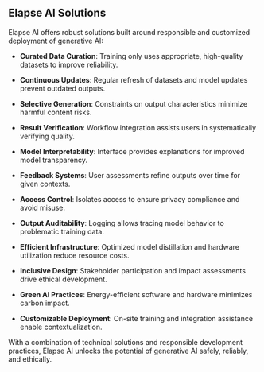 ## Elapse AI Solutions

Elapse AI offers robust solutions built around responsible and customized deployment of generative AI:

- **Curated Data Curation**: Training only uses appropriate, high-quality datasets to improve reliability.

- **Continuous Updates**: Regular refresh of datasets and model updates prevent outdated outputs.

- **Selective Generation**: Constraints on output characteristics minimize harmful content risks.

- **Result Verification**: Workflow integration assists users in systematically verifying quality.

- **Model Interpretability**: Interface provides explanations for improved model transparency.

- **Feedback Systems**: User assessments refine outputs over time for given contexts.

- **Access Control**: Isolates access to ensure privacy compliance and avoid misuse.

- **Output Auditability**: Logging allows tracing model behavior to problematic training data.

- **Efficient Infrastructure**: Optimized model distillation and hardware utilization reduce resource costs.

- **Inclusive Design**: Stakeholder participation and impact assessments drive ethical development.

- **Green AI Practices**: Energy-efficient software and hardware minimizes carbon impact.

- **Customizable Deployment**: On-site training and integration assistance enable contextualization.

With a combination of technical solutions and responsible development practices, Elapse AI unlocks the potential of generative AI safely, reliably, and ethically.
